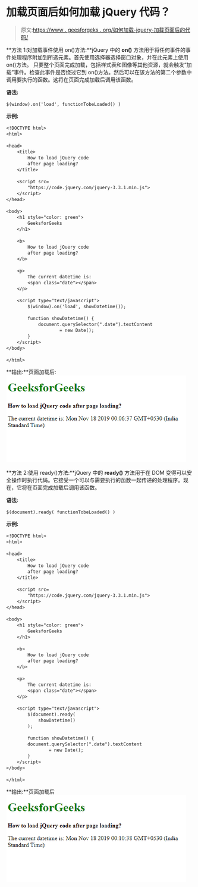 # 加载页面后如何加载 jQuery 代码？

> 原文:[https://www . geesforgeks . org/如何加载-jquery-加载页面后的代码/](https://www.geeksforgeeks.org/how-to-load-jquery-code-after-loading-the-page/)

**方法 1:对加载事件使用 on()方法:**jQuery 中的 **on()** 方法用于将任何事件的事件处理程序附加到所选元素。首先使用选择器选择窗口对象，并在此元素上使用 on()方法。
只要整个页面完成加载，包括样式表和图像等其他资源，就会触发“加载”事件。检查此事件是否绕过它到 on()方法。然后可以在该方法的第二个参数中调用要执行的函数。这将在页面完成加载后调用该函数。

**语法:**

```
$(window).on('load', functionTobeLoaded() )
```

**示例:**

```
<!DOCTYPE html>
<html>

<head>
    <title>
        How to load jQuery code
        after page loading?
    </title>

    <script src=
        "https://code.jquery.com/jquery-3.3.1.min.js">
    </script>
</head>

<body>
    <h1 style="color: green">
        GeeksforGeeks
    </h1>

    <b>
        How to load jQuery code
        after page loading?
    </b>

    <p>
        The current datetime is:
        <span class="date"></span>
    </p>

    <script type="text/javascript">
        $(window).on('load', showDatetime());

        function showDatetime() {
            document.querySelector(".date").textContent
                    = new Date();
        }
    </script>
</body>

</html>
```

**输出:**页面加载后:
![onload](img/b2c7ee7bd3b59e9731365ef5c880d7e3.png)

**方法 2:使用 ready()方法:**jQuery 中的 **ready()** 方法用于在 DOM 变得可以安全操作时执行代码。它接受一个可以与需要执行的函数一起传递的处理程序。现在，它将在页面完成加载后调用该函数。

**语法:**

```
$(document).ready( functionTobeLoaded() )
```

**示例:**

```
<!DOCTYPE html>
<html>

<head>
    <title>
        How to load jQuery code
        after page loading?
    </title>

    <script src=
        "https://code.jquery.com/jquery-3.3.1.min.js">
    </script>
</head>

<body>
    <h1 style="color: green">
        GeeksforGeeks
    </h1>

    <b>
        How to load jQuery code
        after page loading?
    </b>

    <p>
        The current datetime is:
        <span class="date"></span>
    </p>

    <script type="text/javascript">
        $(document).ready(
            showDatetime()
        );

        function showDatetime() {
        document.querySelector(".date").textContent
                = new Date();
        }
    </script>
</body>

</html>
```

**输出:**页面加载后
![ready](img/1c0d301bd0c73150edd943aa8426261b.png)